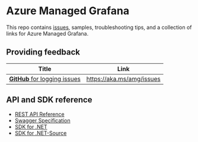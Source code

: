 # Azure Managed Grafana

This repo contains [issues](https://github.com/Azure/azure-managed-grafana/issues), samples, troubleshooting tips, and a collection of links for Azure Managed Grafana.

## Providing feedback

| Title | Link |
|-|-|
| [**GitHub** for logging issues](https://aka.ms/amg/issues) | https://aka.ms/amg/issues |

## API and SDK reference

* [REST API Reference](https://learn.microsoft.com/en-us/rest/api/managed-grafana/)
* [Swagger Specification](https://github.com/Azure/azure-rest-api-specs/blob/master/specification/dashboard/resource-manager/Microsoft.Dashboard/stable/2022-08-01/grafana.json)
* [SDK for .NET](https://www.nuget.org/packages/Azure.ResourceManager.Grafana)
* [SDK for .NET-Source](https://github.com/Azure/azure-sdk-for-net/tree/main/sdk/grafana/Azure.ResourceManager.Grafana)